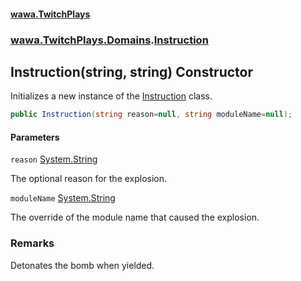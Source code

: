 #### [wawa.TwitchPlays](index.md 'index')
### [wawa.TwitchPlays.Domains](wawa.TwitchPlays.Domains.md 'wawa.TwitchPlays.Domains').[Instruction](Instruction.md 'wawa.TwitchPlays.Domains.Instruction')

## Instruction(string, string) Constructor

Initializes a new instance of the [Instruction](Instruction.md 'wawa.TwitchPlays.Domains.Instruction') class.

```csharp
public Instruction(string reason=null, string moduleName=null);
```
#### Parameters

<a name='wawa.TwitchPlays.Domains.Instruction.Instruction(string,string).reason'></a>

`reason` [System.String](https://docs.microsoft.com/en-us/dotnet/api/System.String 'System.String')

The optional reason for the explosion.

<a name='wawa.TwitchPlays.Domains.Instruction.Instruction(string,string).moduleName'></a>

`moduleName` [System.String](https://docs.microsoft.com/en-us/dotnet/api/System.String 'System.String')

The override of the module name that caused the explosion.

### Remarks
  
Detonates the bomb when yielded.